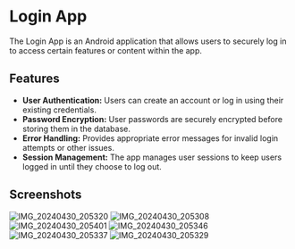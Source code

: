 <h1>Login App</h1>
<p>The Login App is an Android application that allows users to securely log in to access certain features or content within the app.</p>
<h2>Features</h2>
<ul>
  <li>
    <b>User Authentication:</b> Users can create an account or log in using their existing credentials.
  </li>
  <li>
    <b>Password Encryption:</b> User passwords are securely encrypted before storing them in the database.
  </li>
  <li>
    <b>Error Handling:</b> Provides appropriate error messages for invalid login attempts or other issues.
  </li>
  <li>
    <b>Session Management:</b> The app manages user sessions to keep users logged in until they choose to log out.
  </li>
</ul>
<h2>Screenshots</h2>
<p style="size:50%">

![IMG_20240430_205320](https://github.com/Dithinvijay/LoginApp/assets/123413489/85ab6fe5-70a5-4ef7-b457-2e7f05efa587)
![IMG_20240430_205308](https://github.com/Dithinvijay/LoginApp/assets/123413489/a9beb3b4-3d44-4fd6-b68b-ba18c3539087)
![IMG_20240430_205401](https://github.com/Dithinvijay/LoginApp/assets/123413489/713094f7-e5d1-4451-9b86-93623c1e7bd1)
![IMG_20240430_205346](https://github.com/Dithinvijay/LoginApp/assets/123413489/65df3165-f283-4e6a-9ae5-d716c15f5aec)
![IMG_20240430_205337](https://github.com/Dithinvijay/LoginApp/assets/123413489/d236ae64-3918-46d5-97af-879246bfebc5)
![IMG_20240430_205329](https://github.com/Dithinvijay/LoginApp/assets/123413489/bba0542a-b498-44c1-92aa-e3000cbce627)

</p>

